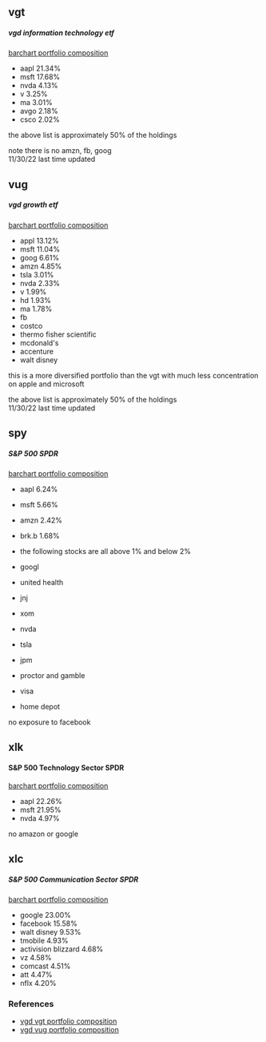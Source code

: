 
## vgt
##### vgd information technology etf

[barchart portfolio composition](https://www.barchart.com/etfs-funds/quotes/vgd/constituents)

* aapl  21.34%
* msft  17.68%
* nvda   4.13%
* v      3.25%
* ma     3.01%
* avgo   2.18%
* csco   2.02%

the above list is approximately 50% of the holdings

note there is no amzn, fb, goog   
11/30/22 last time updated

## vug
##### vgd growth etf

[barchart portfolio composition](https://www.barchart.com/etfs-funds/quotes/vug/constituents)

* appl 13.12%
* msft 11.04%
* goog  6.61%
* amzn  4.85%
* tsla  3.01%
* nvda  2.33%
* v     1.99%
* hd    1.93%
* ma    1.78%
* fb
* costco
* thermo fisher scientific
* mcdonald's
* accenture
* walt disney

this is a more diversified portfolio than the vgt
with much less concentration on apple and microsoft

the above list is approximately 50% of the holdings   
11/30/22 last time updated

## spy
##### S&P 500 SPDR

[barchart portfolio composition](https://www.barchart.com/etfs-funds/quotes/SPY/constituents)

* aapl  6.24%
* msft  5.66%
* amzn  2.42%
* brk.b 1.68%

* the following stocks are all above 1% and below 2%
* googl
* united health
* jnj
* xom
* nvda
* tsla
* jpm   
* proctor and gamble
* visa
* home depot

no exposure to facebook

## xlk
#### S&P 500 Technology Sector SPDR

[barchart portfolio composition](https://www.barchart.com/etfs-funds/quotes/xlk/constituents)

* aapl 22.26%
* msft 21.95%
* nvda  4.97%

no amazon or google

## xlc
##### S&P 500 Communication Sector SPDR

[barchart portfolio composition](https://www.barchart.com/etfs-funds/quotes/xlc/constituents)

* google     23.00%
* facebook   15.58%
* walt disney 9.53%
* tmobile     4.93%
* activision blizzard 4.68%
* vz 4.58%
* comcast 4.51%
* att  4.47%
* nflx 4.20%

### References

* [vgd vgt portfolio composition](https://investor.vanguard.com/investment-products/etfs/profile/vgt#portfolio-composition)
* [vgd vug portfolio composition](https://investor.vanguard.com/investment-products/etfs/profile/vug#portfolio-composition)
